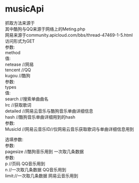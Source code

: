 # musicApi
抓取方法来源于<br>
其中酷狗与QQ来源于网络上的Meting.php<br>
网易来源于community.apicloud.com/bbs/thread-47469-1-5.html<br>
访问形式为GET<br>
参数:<br>
method<br>
值:<br>
netease //网易<br>
tencent //QQ<br>
kugou //酷狗<br>
参数:<br>
types<br>
值:<br>
search //搜索单曲曲名<br>
lrc    //获取歌词<br>
detailed //网易云音乐与酷狗音乐单曲详细信息<br>
hash //酷狗音乐单曲详细用到的hash<br>
参数:<br>
MusicId //网易云音乐ID//仅网易云音乐获取歌词与单曲详细信息用到<br>

选填参数:<br>
参数:<br>
pagesize //酷狗音乐用到 一次取几条数据<br>
参数:<br>
p //页码 QQ音乐用到<br>
n //一次取几条数据  QQ音乐用到<br>
limit://一次取几条数据  网易云音乐用到<br>
